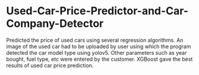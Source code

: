 # Used-Car-Price-Predictor-and-Car-Company-Detector
Predicted the price of used cars using several regression algorithms. An image of the used car had to be uploaded by user using which the program detected the car model type using yolov5. Other parameters such as year bought, fuel type, etc were entered by the customer. XGBoost gave the best results of used car price prediction.
